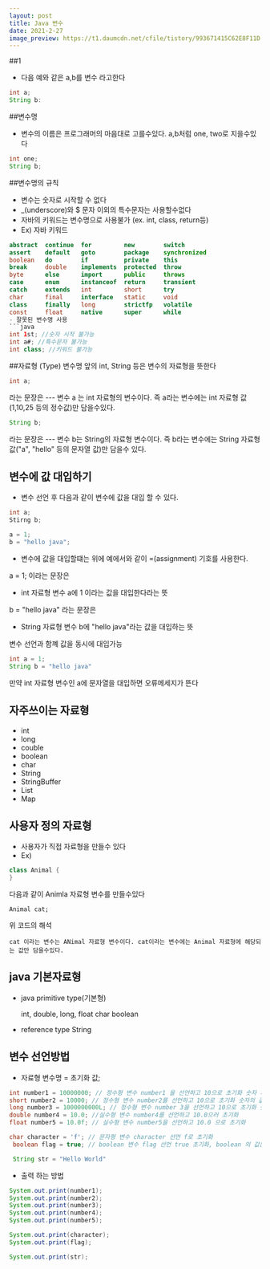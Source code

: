 ```yaml
---
layout: post
title: Java 변수
date: 2021-2-27
image_preview: https://t1.daumcdn.net/cfile/tistory/993671415C62E8F11D
---
```

##1
- 다음 예와 같은 a,b를 변수 라고한다
```java
int a;
String b:
```

##변수명
- 변수의 이름은 프로그래머의 마음대로 고를수있다. a,b처럼 one, two로 지을수있다
```java
int one;
String b;
```

##변수명의 규칙
- 변수는 숫자로 시작할 수 없다
- _(underscore)와 $ 문자 이외의 특수문자는 사용할수없다
- 자바의 키워드는 변수명으로 사용불가 (ex. int, class, return등)
- Ex) 자바 키워드
```java
abstract  continue  for         new        switch
assert    default   goto        package    synchronized
boolean   do        if          private    this
break     double    implements  protected  throw
byte      else      import      public     throws
case      enum      instanceof  return     transient
catch     extends   int         short      try
char      final     interface   static     void
class     finally   long        strictfp   volatile
const     float     native      super      while
- 잘못된 변수명 사용
```java
int 1st; //숫자 시작 불가능
int a#; //특수문자 불가능
int class; //키워드 불가능
```
##자료형 (Type)
변수명 앞의 int, String 등은 변수의 자료형을 뜻한다
```java 
int a;
```
라는 문장은 
--- 변수 a 는 int 자료형의 변수이다. 즉 a라는 변수에는 int 자료형 값(1,10,25 등의 정수값)만 담을수있다.

```java
String b;
```
라는 문장은
--- 변수 b는 String의 자료형 변수이다. 즉 b라는 변수에는 String 자료형 값("a", "hello" 등의 문자열 값)만 담을수 있다.

## 변수에 값 대입하기
- 변수 선언 후 다음과 같이 변수에 값을 대입 할 수 있다.

```java
int a; 
Stirng b;

a = 1;
b = "hello java";
```

- 변수에 값을 대입할떄는 위에 예에서와 같이     =(assignment) 기호를 사용한다.

a = 1; 이라는 문장은 
- int 자료형 변수 a에 1 이라는 값을 대입한다라는 뜻

b = "hello java" 라는 문장은
- String 자료형 변수 b에 "hello java"라는 값을 대입하는 뜻

변수 선언과 함꼐 값을 동시에 대입가능
```java
int a = 1;
String b = "hello java"
```

만약 int 자료형 변수인 a에 문자열을 대입하면 오류메세지가 뜬다

## 자주쓰이는 자료형

- int
- long
- couble
- boolean
- char
- String
- StringBuffer
- List
- Map

## 사용자 정의 자료형

- 사용자가 직접 자료형을 만들수 있다
- Ex)

```java
class Animal {
}

```


다음과 같이 Animla 자료형 변수를 만들수있다

    Animal cat;
위 코드의 해석
    
    cat 이라는 변수는 ANimal 자료형 변수이다. cat이라는 변수에는 Animal 자료형에 해당되는 값만 담을수있다.



## java 기본자료형
- java primitive type(기본형)

    int, double, long, float
    char
    boolean

- reference type
    String

## 변수 선언방법
- 자료형 변수명 = 초기화 값;


```java
int number1 = 10000000; // 정수형 변수 number1 을 선언하고 10으로 초기화 숫자 제한이 short보단 크다 long보단 작다
short number2 = 10000; // 정수형 변수 number2를 선언하고 10으로 초기화 숫자의 값의 제한이 작다
long number3 = 1000000000L; // 정수형 변수 number 3을 선언하고 10으로 초기화 숫자의 제한이 크다
double number4 = 10.0; //실수형 변수 number4를 선언하고 10.0으러 초기화
float number5 = 10.0f; // 실수형 변수 number5을 선언하고 10.0 으로 초기화

char character = 'f'; // 문자형 변수 character 선언 f로 초기화
 boolean flag = true; // boolean 변수 flag 선언 true 초기화, boolean 의 값은 ture, false 두개의 값만 가질수있다.

 String str = "Hello World"
 ```

 - 출력 하는 방법



 
 ```java
 System.out.print(number1);
 System.out.print(number2);
 System.out.print(number3);
 System.out.print(number4);
 System.out.print(number5);

 System.out.print(character);
 System.out.print(flag);
 
 System.out.print(str);
 ```

